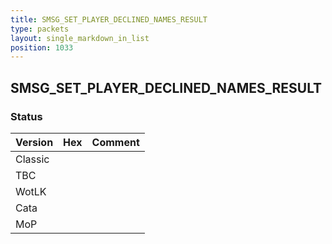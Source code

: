 ```yaml
---
title: SMSG_SET_PLAYER_DECLINED_NAMES_RESULT
type: packets
layout: single_markdown_in_list
position: 1033
---
```


## SMSG_SET_PLAYER_DECLINED_NAMES_RESULT

### Status

Version | Hex | Comment
---------- | ---------- | ----------
Classic |  |
TBC |  |
WotLK |  |
Cata |  |
MoP |  |